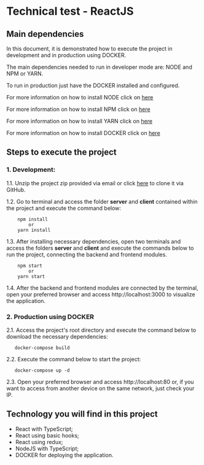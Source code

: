 # Technical test - ReactJS 

## Main dependencies
 In this document, it is demonstrated how to execute the project in development and in production using DOCKER.

 The main dependencies needed to run in developer mode are: NODE and NPM or YARN. 
 
 To run in production just have the DOCKER installed and configured. 
 
 For more information on how to install NODE click on [here](https://nodejs.org/en/)

 For more information on how to install NPM click on [here](https://www.npmjs.com/)

 For more information on how to install YARN click on [here](https://yarnpkg.com/)

 For more information on how to install DOCKER click on [here](https://www.docker.com/)


 ## Steps to execute the project
 ### 1. Development:
 1.1. Unzip the project zip provided via email or click [here](https://github.com/Thiago-bs/BEES_Technical_proof) to clone it via GitHub.

 1.2. Go to terminal and access the folder **server** and **client** contained within the project and execute the command below:

```CMD
    npm install 
        or
    yarn install
```
 1.3. After installing necessary dependencies, open two terminals and access the folders **server** and **client** and execute the commands below to run the project, connecting the backend and frontend modules.

```CMD
    npm start 
        or
    yarn start
```
 1.4. After the backend and frontend modules are connected by the terminal, open your preferred browser and access http://localhost:3000 to visualize the application.

### 2. Production using DOCKER

2.1. Access the project's root directory and execute the command below to download the necessary dependencies:

```CMD
   docker-compose build
```

2.2. Execute the command below to start the project:

```CMD
   docker-compose up -d
```
2.3. Open your preferred browser and access http://localhost:80 or, 
if you want to access from another device on the same network, just check your IP.

## Technology you will find in this project 

* React with TypeScript;
* React using basic hooks;
* React using redux;
* NodeJS with TypeScript;
* DOCKER for deploying the application.


